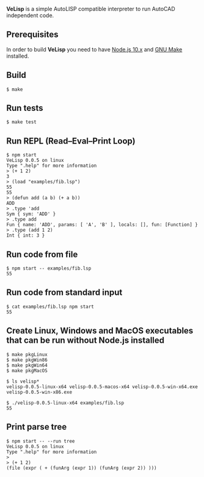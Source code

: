 **VeLisp** is a simple AutoLISP compatible interpreter to run AutoCAD independent code.

## Prerequisites

In order to build **VeLisp** you need to have [Node.js 10.x](https://nodejs.org/dist/latest-v10.x/) and
[GNU Make](http://www.gnu.org/software/make/) installed.

## Build

```
$ make
```

## Run tests

```
$ make test
```

## Run REPL (Read–Eval–Print Loop)

```
$ npm start
VeLisp 0.0.5 on linux
Type ".help" for more information
> (+ 1 2)
3
> (load "examples/fib.lsp")
55
55
> (defun add (a b) (+ a b))
ADD
> .type 'add
Sym { sym: 'ADD' }
> .type add
Fun { name: 'ADD', params: [ 'A', 'B' ], locals: [], fun: [Function] }
> .type (add 1 2)
Int { int: 3 }
```

## Run code from file

```
$ npm start -- examples/fib.lsp
55
```

## Run code from standard input

```
$ cat examples/fib.lsp npm start
55
```

## Create Linux, Windows and MacOS executables that can be run without Node.js installed


```
$ make pkgLinux
$ make pkgWin86
$ make pkgWin64
$ make pkgMacOS
```

```
$ ls velisp*
velisp-0.0.5-linux-x64 velisp-0.0.5-macos-x64 velisp-0.0.5-win-x64.exe velisp-0.0.5-win-x86.exe
```

```
$ ./velisp-0.0.5-linux-x64 examples/fib.lsp
55
```

## Print parse tree

```
$ npm start -- --run tree
VeLisp 0.0.5 on linux
Type ".help" for more information
>
> (+ 1 2)
(file (expr ( + (funArg (expr 1)) (funArg (expr 2)) )))
```
